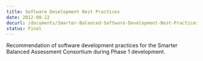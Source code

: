 ```yaml
---
title: Software Development Best Practices
date: 2012-08-22
docurl: /documents/Smarter-Balanced-Software-Development-Best-Practices.pdf
status: Final
---
```

Recommendation of software development practices for the Smarter Balanced Assessment Consortium during Phase 1 development.
